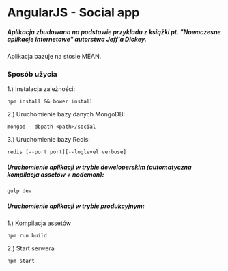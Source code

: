# AngularJS - Social app

##### Aplikacja zbudowana na podstawie przykładu z książki pt. "Nowoczesne aplikacje internetowe" autorstwa Jeff'a Dickey.

Aplikacja bazuje na stosie MEAN.

### Sposób użycia

1.) Instalacja zależności:

    npm install && bower install

2.) Uruchomienie bazy danych MongoDB:

    mongod --dbpath <path>/social

3.) Uruchomienie bazy Redis:

    redis [--port port][--loglevel verbose]

##### Uruchomienie aplikacji w trybie deweloperskim (automatyczna kompilacja assetów + nodemon):

    gulp dev

##### Uruchomienie aplikacji w trybie produkcyjnym:

1.) Kompilacja assetów

    npm run build

2.) Start serwera

    npm start
